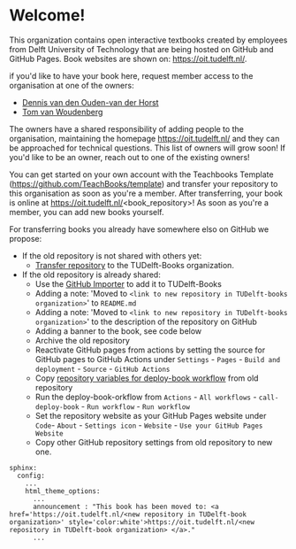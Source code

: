 # Welcome!

This organization contains open interactive textbooks created by employees from Delft University of Technology that are being hosted on GitHub and GitHub Pages. Book websites are shown on: https://oit.tudelft.nl/.

if you'd like to have your book here, request member access to the organisation at one of the owners:
- [Dennis van den Ouden-van der Horst](mailto:d.denouden-vanderhorst@tudelft.nl)
- [Tom van Woudenberg](mailto:t.r.vanwoudenberg@tudelft.nl) 

The owners have a shared responsibility of adding people to the organisation, maintaining the homepage https://oit.tudelft.nl/ and they can be approached for technical questions. This list of owners will grow soon! If you'd like to be an owner, reach out to one of the existing owners!

You can get started on your own account with the Teachbooks Template (https://github.com/TeachBooks/template) and transfer your repository to this organisation as soon as you're a member. After transferring, your book is online at https://oit.tudelft.nl/<book_repository>! As soon as you're a member, you can add new books yourself.

For transferring books you already have somewhere elso on GitHub we propose:
- If the old repository is not shared with others yet:
  - [Transfer repository](https://docs.github.com/en/repositories/creating-and-managing-repositories/transferring-a-repository) to the TUDelft-Books organization.
- If the old repository is already shared:
  - Use the [GitHub Importer](https://docs.github.com/en/migrations/importing-source-code/using-github-importer/importing-a-repository-with-github-importer) to add it to TUDelft-Books
  - Adding a note: 'Moved to `<link to new repository in TUDelft-books organization>`' to `README.md`
  - Adding a note: 'Moved to `<link to new repository in TUDelft-books organization>`' to the description of the repository on GitHub
  - Adding a banner to the book, see code below
  - Archive the old repository
  - Reactivate GitHub pages from actions by setting the source for GitHub pages to GitHub Actions under `Settings` - `Pages` - `Build and deployment` - `Source` - `GitHub Actions`
  - Copy [repository variables for deploy-book workflow](https://github.com/TeachBooks/deploy-book-workflow?tab=readme-ov-file#customize-the-workflow-teachbook-releasing-settings) from old repository
  - Run the deploy-book-orkflow from `Actions` - `All workflows` - `call-deploy-book` - `Run workflow` - `Run workflow`
  - Set the repository website as your GitHub Pages website under `Code`- `About` - `Settings icon` - `Website` - `Use your GitHub Pages Website`
  - Copy other GitHub repository settings from old repository to new one.
```ymal
sphinx:
  config:
    ...
    html_theme_options:
      ...
      announcement : "This book has been moved to: <a href='https://oit.tudelft.nl/<new repository in TUDelft-book organization>' style='color:white'>https://oit.tudelft.nl/<new repository in TUDelft-book organization> </a>."
      ...
```
